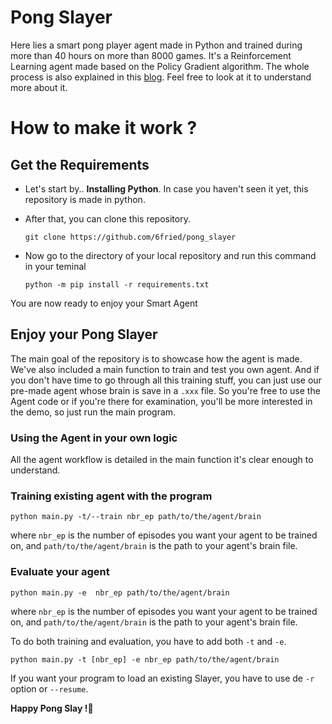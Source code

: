 # Pong Slayer
Here lies a smart pong player agent made in Python and trained during more than 40 hours on more than 8000 games. It's a Reinforcement Learning agent made based on the Policy Gradient algorithm. The whole process is also explained in this [blog](http://karpathy.github.io/2016/05/31/rl/). Feel free to look at it to understand more about it.

# How to make it work ?

## Get the Requirements
- Let's start by..  **Installing Python**. In case you haven't seen it yet, this repository is made in python.
- After that, you can clone this repository.

      git clone https://github.com/6fried/pong_slayer
    
- Now go to the directory of your local repository and run this command in your teminal

      python -m pip install -r requirements.txt

You are now ready to enjoy your Smart Agent

## Enjoy your Pong Slayer
The main goal of the repository is to showcase how the agent is made. We've also included a main function to train and test you own agent. And if you don't have time to go through all this training stuff, you can just use our pre-made agent whose brain is save in a `.xxx` file. So you're free to use the Agent code or if you're there for examination, you'll be more interested in the demo, so just run the main program.

### Using the Agent in your own logic
All the agent workflow is detailed in the main function it's clear enough to understand.

### Training existing agent with the program
    python main.py -t/--train nbr_ep path/to/the/agent/brain
where `nbr_ep` is the number of episodes you want your agent to be trained on, and `path/to/the/agent/brain` is the path to your agent's brain file.

### Evaluate your agent
    python main.py -e  nbr_ep path/to/the/agent/brain
where `nbr_ep` is the number of episodes you want your agent to be trained on, and `path/to/the/agent/brain` is the path to your agent's brain file.

To do both training and evaluation, you have to add both `-t` and `-e`.

    python main.py -t [nbr_ep] -e nbr_ep path/to/the/agent/brain
If you want your program to load an existing Slayer, you have to use de `-r` option or `--resume`.

**Happy Pong Slay !🤗**
